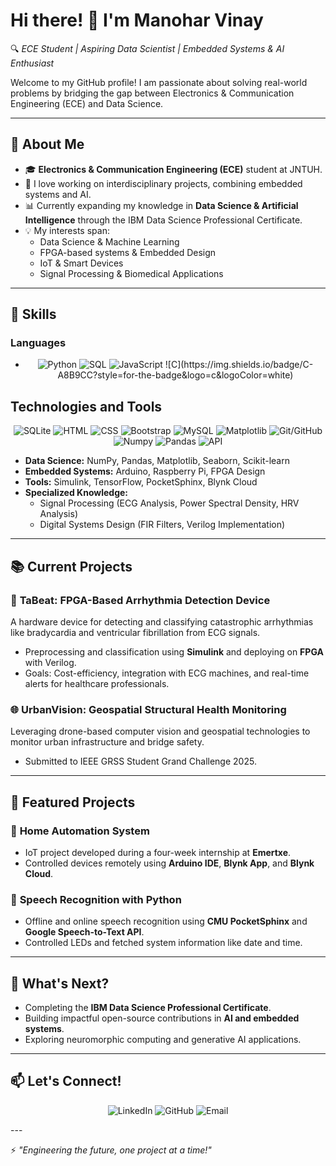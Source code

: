 # Hi there! 👋 I'm Manohar Vinay
🔍 *ECE Student | Aspiring Data Scientist | Embedded Systems & AI Enthusiast*  

Welcome to my GitHub profile! I am passionate about solving real-world problems by bridging the gap between Electronics & Communication Engineering (ECE) and Data Science.  

---

## 🚀 About Me
- 🎓 **Electronics & Communication Engineering (ECE)** student at JNTUH.  
- 🤖 I love working on interdisciplinary projects, combining embedded systems and AI.  
- 📊 Currently expanding my knowledge in **Data Science & Artificial Intelligence** through the IBM Data Science Professional Certificate.  
- 💡 My interests span:
  - Data Science & Machine Learning
  - FPGA-based systems & Embedded Design
  - IoT & Smart Devices
  - Signal Processing & Biomedical Applications  

---

## 🔧 Skills  
### Languages
- <p align="center">
  <img src="https://img.shields.io/badge/Python-3776AB?style=for-the-badge&logo=python&logoColor=white" alt="Python" style="cursor: pointer;">
  <img src="https://img.shields.io/badge/SQL-336791?style=for-the-badge&logo=postgresql&logoColor=white" alt="SQL" style="cursor: pointer;">
  <img src="https://img.shields.io/badge/JavaScript-323330?style=for-the-badge&logo=javascript&logoColor=f7df1e" alt="JavaScript" style="cursor: pointer;">
  ![C](https://img.shields.io/badge/C-A8B9CC?style=for-the-badge&logo=c&logoColor=white)

</p>

## Technologies and Tools

<p align="center">

<img src="https://img.shields.io/badge/SQLite-003B57?style=for-the-badge&logo=sqlite&logoColor=white" alt="SQLite" style="cursor: pointer;">
<img src="https://img.shields.io/badge/HTML-E34F26?style=for-the-badge&logo=html5&logoColor=white" alt="HTML" style="cursor: pointer;">
<img src="https://img.shields.io/badge/CSS-1572B6?style=for-the-badge&logo=css3&logoColor=white" alt="CSS" style="cursor: pointer;">
<img src="https://img.shields.io/badge/Bootstrap-563D7C?style=for-the-badge&logo=bootstrap&logoColor=white" alt="Bootstrap" style="cursor: pointer;">
<img src="https://img.shields.io/badge/MySQL-4479A1?style=for-the-badge&logo=mysql&logoColor=white" alt="MySQL" style="cursor: pointer;">
<img src="https://img.shields.io/badge/Matplotlib-003B57?style=for-the-badge" alt="Matplotlib" style="cursor: pointer;">
<img src="https://img.shields.io/badge/Git/GitHub-F05032?style=for-the-badge&logo=git&logoColor=white" alt="Git/GitHub" style="cursor: pointer;">
<img src="https://img.shields.io/badge/Numpy-013243?style=for-the-badge" alt="Numpy" style="cursor: pointer;">
<img src="https://img.shields.io/badge/Pandas-150458?style=for-the-badge" alt="Pandas" style="cursor: pointer;">
<img src="https://img.shields.io/badge/API-4D9F22?style=for-the-badge" alt="API" style="cursor: pointer;">

</p>

- **Data Science:** NumPy, Pandas, Matplotlib, Seaborn, Scikit-learn  
- **Embedded Systems:** Arduino, Raspberry Pi, FPGA Design  
- **Tools:** Simulink, TensorFlow, PocketSphinx, Blynk Cloud  
- **Specialized Knowledge:**  
  - Signal Processing (ECG Analysis, Power Spectral Density, HRV Analysis)  
  - Digital Systems Design (FIR Filters, Verilog Implementation)  

---

## 📚 Current Projects  
### 🎯 **TaBeat: FPGA-Based Arrhythmia Detection Device**  
A hardware device for detecting and classifying catastrophic arrhythmias like bradycardia and ventricular fibrillation from ECG signals.  
- Preprocessing and classification using **Simulink** and deploying on **FPGA** with Verilog.  
- Goals: Cost-efficiency, integration with ECG machines, and real-time alerts for healthcare professionals.  

### 🌐 **UrbanVision: Geospatial Structural Health Monitoring**  
Leveraging drone-based computer vision and geospatial technologies to monitor urban infrastructure and bridge safety.  
- Submitted to IEEE GRSS Student Grand Challenge 2025.  



---

## 📂 Featured Projects  
### 🏡 **Home Automation System**  
- IoT project developed during a four-week internship at **Emertxe**.  
- Controlled devices remotely using **Arduino IDE**, **Blynk App**, and **Blynk Cloud**.

### 💬 **Speech Recognition with Python**  
- Offline and online speech recognition using **CMU PocketSphinx** and **Google Speech-to-Text API**.  
- Controlled LEDs and fetched system information like date and time.  
  

---

## 🌱 What's Next?  
- Completing the **IBM Data Science Professional Certificate**.  
- Building impactful open-source contributions in **AI and embedded systems**.  
- Exploring neuromorphic computing and generative AI applications.  

---

## 📫 Let's Connect!  

<p align="center">
  <a href="https://www.linkedin.com/in/manoharvinay/" target="_blank" style="text-decoration:none;">
    <img src="https://img.shields.io/badge/LinkedIn-0077B5?style=for-the-badge&logo=linkedin&logoColor=white" alt="LinkedIn">
  </a>
  <a href="https://github.com/vinay124-tech/Manohar-Vinay" target="_blank" style="text-decoration:none;">
    <img src="https://img.shields.io/badge/GitHub-181717?style=for-the-badge&logo=github" alt="GitHub">
  </a>
  <a href="mailto:manoharvinay9009@gmail.com" style="text-decoration:none;">
    <img src="https://img.shields.io/badge/Email-D14836?style=for-the-badge&logo=gmail&logoColor=white" alt="Email">
  </a>
</p>
---

⚡ *"Engineering the future, one project at a time!"*
